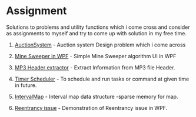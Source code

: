 # Assignment
Solutions to problems and utility functions which i come cross and consider as assignments to myself and try to come up with solution in my free time.  

1) [AuctionSystem](https://github.com/mohandarsi/Assignment/tree/master/CAuctionSystem) - Auction system Design problem which i come across
2) [Mine Sweeper in WPF](https://github.com/mohandarsi/Assignment/tree/master/MineSweeper) - Simple Mine Sweeper algorithm  UI in WPF
3) [MP3 Header extractor](https://github.com/mohandarsi/Assignment/tree/master/IPODController) - Extract Information from MP3 file Header.
4) [Timer Scheduler](https://github.com/mohandarsi/Assignment/tree/master/Timer) - To schedule and run tasks or command at given time in future.

5) [IntervalMap](https://github.com/mohandarsi/Assignment/tree/master/IntervalMap) - Interval map data structure -sparse memory for map.  
6) [Reentrancy issue](https://github.com/mohandarsi/Assignment/tree/master/WpfReentrancyIssue) - Demonstration of Reentrancy issue in WPF.  

